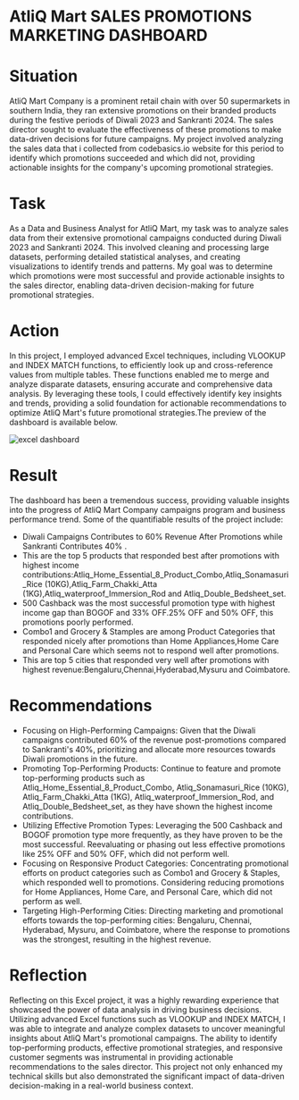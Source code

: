 # AtliQ Mart SALES PROMOTIONS MARKETING DASHBOARD
# Situation
AtliQ Mart Company is  a prominent retail chain with over 50 supermarkets in southern India, they ran extensive promotions on their branded products during the festive periods of Diwali 2023 and Sankranti 2024. The sales director sought to evaluate the effectiveness of these promotions to make data-driven decisions for future campaigns. My project involved analyzing the sales data that i collected from codebasics.io website for  this period to identify which promotions succeeded and which did not, providing actionable insights for the company's upcoming promotional strategies.
# Task
As a Data and Business Analyst for AtliQ Mart, my task was to analyze sales data from their extensive promotional campaigns conducted during Diwali 2023 and Sankranti 2024. This involved cleaning and processing large datasets, performing detailed statistical analyses, and creating visualizations to identify trends and patterns. My goal was to determine which promotions were most successful and provide actionable insights to the sales director, enabling data-driven decision-making for future promotional strategies.
# Action
In this project, I employed advanced Excel techniques, including VLOOKUP and INDEX MATCH functions, to efficiently look up and cross-reference values from multiple tables. These functions enabled me to merge and analyze disparate datasets, ensuring accurate and comprehensive data analysis. By leveraging these tools, I could effectively identify key insights and trends, providing a solid foundation for actionable recommendations to optimize AtliQ Mart's future promotional strategies.The preview of the dashboard is available below.

![excel dashboard](https://github.com/user-attachments/assets/c7fcdc23-3a7f-4278-84ef-f7765fb1e83e)
# Result
The dashboard has been a tremendous success, providing valuable insights into the progress of AtliQ Mart Company campaigns program and business performance trend. Some of the quantifiable results of the project include:
- Diwali Campaigns   Contributes to  60% Revenue After Promotions while Sankranti Contributes 40% .
- This are the top 5 products that responded best after promotions with highest income contributions:Atliq_Home_Essential_8_Product_Combo,Atliq_Sonamasuri_Rice (10KG),Atliq_Farm_Chakki_Atta (1KG),Atliq_waterproof_Immersion_Rod and Atliq_Double_Bedsheet_set.
- 500 Cashback was the most successful promotion type with highest income gap than BOGOF and 33% OFF.25% OFF and 50% OFF, this promotions poorly performed.
- Combo1 and Grocery & Stamples are among Product Categories that responded nicely after promotions than Home Appliances,Home Care and Personal Care which seems not to respond well after promotions.
- This are top 5 cities that responded very well after promotions with highest revenue:Bengaluru,Chennai,Hyderabad,Mysuru and Coimbatore.
# Recommendations
- Focusing on High-Performing Campaigns: Given that the Diwali campaigns contributed 60% of the revenue post-promotions compared to Sankranti's 40%, prioritizing and allocate more resources towards Diwali promotions in the future.
- Promoting Top-Performing Products: Continue to feature and promote top-performing products such as Atliq_Home_Essential_8_Product_Combo, Atliq_Sonamasuri_Rice (10KG), Atliq_Farm_Chakki_Atta (1KG), Atliq_waterproof_Immersion_Rod, and Atliq_Double_Bedsheet_set, as they have shown the highest income contributions.
- Utilizing Effective Promotion Types: Leveraging the 500 Cashback and BOGOF promotion type more frequently, as they have proven to be the most successful. Reevaluating or phasing out less effective promotions like 25% OFF and 50% OFF, which did not perform well.
- Focusing on Responsive Product Categories: Concentrating promotional efforts on product categories such as Combo1 and Grocery & Staples, which responded well to promotions. Considering reducing promotions for Home Appliances, Home Care, and Personal Care, which did not perform as well.
- Targeting High-Performing Cities: Directing marketing and promotional efforts towards the top-performing cities: Bengaluru, Chennai, Hyderabad, Mysuru, and Coimbatore, where the response to promotions was the strongest, resulting in the highest revenue.
# Reflection
Reflecting on this Excel project, it was a highly rewarding experience that showcased the power of data analysis in driving business decisions. Utilizing advanced Excel functions such as VLOOKUP and INDEX MATCH, I was able to integrate and analyze complex datasets to uncover meaningful insights about AtliQ Mart's promotional campaigns. The ability to identify top-performing products, effective promotional strategies, and responsive customer segments was instrumental in providing actionable recommendations to the sales director. This project not only enhanced my technical skills but also demonstrated the significant impact of data-driven decision-making in a real-world business context.

